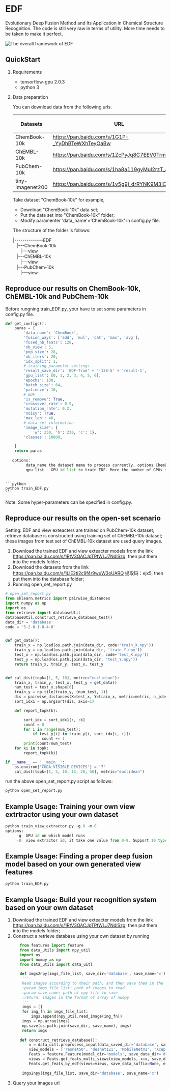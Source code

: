 # EDF
Evolutionary Deep Fusion Method and Its Application in Chemical Structure Recognition.
The code is still very raw in terms of utility. More time needs to be taken to make it perfect.

![The overall framework of EDF](images/model.png)


## QuickStart
1. Requirements
   - tensorflow-gpu  2.0.3
   - python 3
2. Data preparation
   
   You can download data from the following urls.
   
   |Datasets  |URL |提取码 |
   |----|----|----|
   |ChemBook-10k     | https://pan.baidu.com/s/1G1P-_YyDhBTeWXhTeyOaBw  | 4fcj  |
   |ChEMBL-10k       | https://pan.baidu.com/s/1ZcPyJq8C7EEV0Trmc37U8g | 69n3 |
   |PubChem-10k      | https://pan.baidu.com/s/1ha8a119gyMul2rzT_aoUlA  | olhr |
   |tiny-imagenet200 | https://pan.baidu.com/s/1v5g9j_drRYNK9M3lOjXCqg  | tacd |
   
   Take dataset "ChemBook-10k" for example,
   
   - Download "ChemBook-10k" data set;
   - Put the data set into "ChemBook-10k" folder;
   - Modify paramenter 'data_name'='ChemBook-10k' in config.py file.
  
   The structure of the folder is follows:
  
     |--------------EDF<br/>
         &nbsp;&nbsp;&nbsp;|---ChemBook-10k<br/>
            &nbsp;&nbsp;&nbsp;&nbsp;&nbsp;&nbsp;|---view<br/>
         &nbsp;&nbsp;&nbsp;|---ChEMBL-10k<br/>
            &nbsp;&nbsp;&nbsp;&nbsp;&nbsp;&nbsp;|---view<br/>
         &nbsp;&nbsp;&nbsp;|---PubChem-10k<br/>
            &nbsp;&nbsp;&nbsp;&nbsp;&nbsp;&nbsp;|---view<br/>
   
  
## Reproduce our results on ChemBook-10k, ChEMBL-10k and PubChem-10k
Before rungning train_EDF.py, your have to set some parameters in config.py file.
```python
def get_configs():
    paras = {
        'data_name': 'ChemBook',
        'fusion_ways': ['add', 'mul', 'cat', 'max', 'avg'],
        'fused_nb_feats': 128,
        'nb_view': 5,
        'pop_size': 28,
        'nb_iters': 20,
        'idx_split': 1,
        # training parameter settings
        'result_save_dir': 'EDF-True' + '-128-5' + 'result-1',
        'gpu_list': [0, 1, 2, 3, 4, 5, 6],
        'epochs': 100,
        'batch_size': 64,
        'patience': 10,
        # EDF
        'is_remove': True,
        'crossover_rate': 0.9,
        'mutation_rate': 0.2,
        'noisy': True,
        'max_len': 40,
        # data set information
        'image_size': {
            'w': 230, 'h': 230, 'c': 1},
        'classes': 10000,

    }
    return paras
  
   options:
         data_name the dataset name to process currently, options ChemBook, Chembl, PubChem and tiny-imagenet200
         gpu_list   GPU id list to train EDF. More the number of GPUs is, less time EDF takes. The maximum number of GPUs is equal to the size of population.
         
```

    ```python
    python train_EDF.py
    ```

Note: Some hyper-parameters can be specified in config.py.

## Reproduce our results on the open-set scenario
Setting: EDF and view exteacters are trained on PubChem-10k dataset; retrieve database is constructed using training set of ChEMBL-10k dataset;
these images from test set of ChEMBL-10k dataset are used query images.

1. Download the trained EDF and view exteacter models from the link https://pan.baidu.com/s/1RtV3QACJpTPtWLJ7NdlSzg, then put them into the models folder;
2. Download the datasets from the link https://pan.baidu.com/s/1LIE2ti2c9f4r9wuW3oUARQ 提取码：ejx5, then put them into the database folder;
3. Running open_set_report.py
```python
# open_set_report.py
from sklearn.metrics import pairwise_distances
import numpy as np
import os
from retrieve import databaseUtil
databaseUtil.construct_retrieve_database_test()
data_dir = 'database'
code = '3-2-0-1-0-4-0'


def get_data():
    train_x = np.load(os.path.join(data_dir, code+'train_X.npy'))
    train_y = np.load(os.path.join(data_dir, 'train_Y.npy'))
    test_x = np.load(os.path.join(data_dir, code+'test_X.npy'))
    test_y = np.load(os.path.join(data_dir, 'test_Y.npy'))
    return train_x, train_y, test_x, test_y


def cal_dist(topk=[1, 5, 10], metric="euclidean"):
    train_x, train_y, test_x, test_y = get_data()
    num_test = test_x.shape[0]
    train_y = np.tile(train_y, (num_test, 1))
    dis = pairwise_distances(X=test_x, Y=train_x, metric=metric, n_jobs=-1)
    sort_idx1 = np.argsort(dis, axis=1)

    def report_topk(k):

        sort_idx = sort_idx1[:, :k]
        count = 0
        for i in range(num_test):
            if test_y[i] in train_y[i, sort_idx[i, :]]:
                count += 1
        print(count/num_test)
    for ki in topk:
        report_topk(ki)

if __name__ == '__main__':
    os.environ["CUDA_VISIBLE_DEVICES"] = '7'
    cal_dist(topk=[1, 5, 10, 15, 20, 50], metric="euclidean")
```
run the above open_set_report.py script as follows:
```python
python open_set_report.py
```

## Example Usage: Training your own view extrtractor using your own dataset
```python
python train_view_extractor.py -g 0 -m 0
options:
     -g  GPU id on which model runs
     -m  view extractor id, it take one value from 0-9. Support 10 type models as extractor ['resnet50', 'desnet121', 'MobileNetV2', 'Xception', 'InceptionV3','resnet18', 'resnet34', 'desnet169', 'desnet201', 'NASNetMobile']

```

## Example Usage: Finding a proper deep fusion model based on your own generated view features
```python
python train_EDF.py
```


## Example Usage: Build your recognition system based on your own dataset

1. Download the trained EDF and view exteacter models from the link https://pan.baidu.com/s/1RtV3QACJpTPtWLJ7NdlSzg, then put them into the models folder;
3. Construct a retrieve database using your own dataset by running
   ```python
      from features import feature
      from data_utils import npy_util
      import os
      import numpy as np
      from data_utils import data_uitl
      
      def imgs2npy(imgs_file_list, save_dir='database', save_name='x'):
       '''
       Read images according to their path, and then save them in the format of npy
       :param imgs_file_list: path of images to read
       :param save_name: path of npy file to save
       :return: images in the format of array of numpy
       '''
       imgs = []
       for img_fn in imgs_file_list:
           imgs.append(npy_util.read_image(img_fn))
       imgs = np.array(imgs)
       np.save(os.path.join(save_dir, save_name), imgs)
       return imgs
      
      def construct_retrieve_database():
          x = data_uitl.preprocess_input(data_saved_dir='database', save_name='x')
          view_models = ['resnet50', 'desnet121', 'MobileNetV2', 'Xception', 'InceptionV3']
          Feats = feature.Feature(model_dir='models', save_data_dir='database', database_name='database')
          views = Feats.get_feats_multi_views(view_models, x=x, save_data_suffix=None)
          Feats.get_feats_by_edf(views=views, save_data_suffix=None, edf_model_name='3-2-0-1-0-4-0')
            
       imgs2npy(imgs_file_list, save_dir='database', save_name='x')
     ```
3. Query your images url 
   




